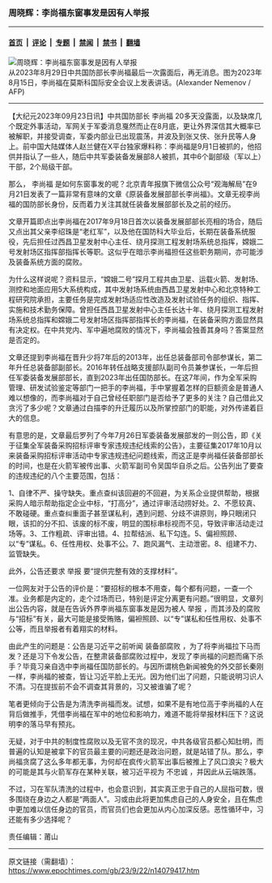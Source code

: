 ### 周晓辉：李尚福东窗事发是因有人举报

---

#### [首页](../../../..?n14079417) &nbsp;|&nbsp; [评论](../../../../../epoch-comment?n14079417) &nbsp;|&nbsp; [专题](../../../../../epoch-special?n14079417) &nbsp;|&nbsp; [禁闻](../../../../../epoch-news?n14079417) &nbsp;|&nbsp; [禁书](../../../../../books?n14079417) &nbsp;|&nbsp; [翻墙](https://github.com/gfw-breaker/nogfw/blob/master/README.md?n14079417)


<div><img alt="周晓辉：李尚福东窗事发是因有人举报" class="attachment-djy_600_400 size-djy_600_400 wp-post-image" src="https://i.epochtimes.com/assets/uploads/2023/09/id14074654-000_33R96PJ-600x400.jpg"/>
<div class="caption">
 从2023年8月29日中共国防部长李尚福最后一次露面后，再无消息。图为2023年8月15日，李尚福在莫斯科国际安全会议上发表讲话。(Alexander Nemenov / AFP)
</div></div><hr/><div class="post_content" id="artbody" itemprop="articleBody">
 <!-- article content begin -->
 <p>
  【大纪元2023年09月23日讯】中共国防部长
  <ok href="https://www.epochtimes.com/gb/tag/%E6%9D%8E%E5%B0%9A%E7%A6%8F.html">
   李尚福
  </ok>
  20多天没露面，以及缺席几个既定外事活动，军网关于军委消息戛然而止在8月底，更让外界深信其大概率已被解职，并接受调查，军委内部业已出现震荡，并波及到张又侠、张升民等人身上。前中国大陆媒体人赵兰健在X平台独家爆料称：李尚福是9月1日被抓的，他招供并指认了一些人，随后中共军委装备发展部8人被抓，其中6个副部级（军以上）干部，2个局级干部。
 </p>
 <p>
  那么，
  <ok href="https://www.epochtimes.com/gb/tag/%E6%9D%8E%E5%B0%9A%E7%A6%8F.html">
   李尚福
  </ok>
  是如何东窗事发的呢？北京青年报旗下微信公众号“观海解局”在9月21日发表了一篇非常有意味的文章《原装备发展部部长李尚福》。文章无视李尚福的国防部长身份，反而着力关注其就任装备发展部部长及之前的经历。
 </p>
 <p>
  文章开篇即点出李尚福在2017年9月18日首次以装备发展部部长亮相的场合，随后又点出其父亲李绍珠是“老红军”，以及他在国防科大毕业后，长期在装备系统服役，先后担任过西昌卫星发射中心主任、绕月探测工程发射场系统总指挥，嫦娥二号发射场区指挥部指挥长等职。这似乎在暗示李尚福担任这些职务期间，亦可能涉及装备系统方面的腐败。
 </p>
 <p>
  为什么这样说呢？资料显示，“嫦娥二号”探月工程共由卫星、运载火箭、发射场、测控和地面应用5大系统构成，其中发射场系统由西昌卫星发射中心和北京特种工程研究院承担，主要任务是完成发射场适应性改造及发射试验任务的组织、指挥、实施和技术勤务保障。曾担任西昌卫星发射中心主任长达十年、绕月探测工程发射场系统总指挥和嫦娥二号发射场区指挥部指挥长的李尚福，在装备采购方面显然具有决定权。在中共党内、军中遍地腐败的情况下，李尚福会独善其身吗？答案显然是否定的。
 </p>
 <p>
  文章还提到李尚福在晋升少将7年后的2013年，出任总装备部司令部参谋长，第二年升任总装备部副部长。2016年转任战略支援部队副司令员兼参谋长，一年后担任军委装备发展部部长，直到2023年出任国防部长。在这7年间，作为全军采购管理、研发试验鉴定等部门一把手的李尚福，手中掌握着怎样的巨额资金是普通人难以想像的，而李尚福对于自己曾经任职部门是否给予了更多的关注？自己借此又贪污了多少呢？文章通过白描李的升迁履历以及所掌控部门的职能，对外传递着巨大的信息。
 </p>
 <p>
  有意思的是，文章最后罗列了今年7月26日军委装备发展部发的一则公告，即《关于征集全军装备采购招标评审专家违规违纪线索的公告》，主要征集2017年10月以来装备采购招标评审活动中专家违规违纪问题线索，而这正是李尚福任装备部部长的时间，也是在火箭军被传出事、火箭军副司令吴国华自杀之后。公告列出了要查的违规违纪的八个主要范围，包括：
 </p>
 <p>
  1、自律不严、操守缺失。重点查纠该回避的不回避，为关系企业提供帮助，根据采购人暗示帮助指定企业中标，“打高分”，通过评审活动捞好处。2、不愿较真、不敢碰硬。重点查纠重面子甚至谋私利，遇到问题、分歧不讲原则，睁只眼闭只眼，该扣的分不扣、该废的标不废，明显的围标串标视而不见，导致评审活动走过场等。3、工作粗疏、评审出错。4、拉帮结派、私下勾连。5、偏袒照顾、以“专”谋私。6、任性用权、处事不公。7、跑风漏气、主动泄密。8、组建不力、监管缺失。
 </p>
 <p>
  此外，公告还要求
  <ok href="https://www.epochtimes.com/gb/tag/%E4%B8%BE%E6%8A%A5.html">
   举报
  </ok>
  要“提供完整有效的支撑材料”。
 </p>
 <p>
  一位网友对于公告的评价是：“要招标的根本不用查，每个都有问题，一查一个准。业务都是内定的，走个过场而已，特别是评定分离更有问题。”很明显，文章列出公告内容，就是在告诉外界李尚福东窗事发是因为被人
  <ok href="https://www.epochtimes.com/gb/tag/%E4%B8%BE%E6%8A%A5.html">
   举报
  </ok>
  ，而其涉及的腐败与“招标”有关，最大可能是接受贿赂，偏袒照顾、以“专”谋私和任性用权、处事不公等，而且举报者有着翔实的材料。
 </p>
 <p>
  由此产生的问题是：公告是习近平之前听闻
  <ok href="https://www.epochtimes.com/gb/tag/%E8%A3%85%E5%A4%87%E9%83%A8%E8%85%90%E8%B4%A5.html">
   装备部腐败
  </ok>
  ，为了将李尚福拉下马而发？还是习下令发公告，在整肃装备部腐败过程中，发现了李尚福的问题而痛下杀手？毕竟习亲自选中李尚福任国防部长的。与因所谓桃色新闻被免的外交部长秦刚一样，李尚福的被查，皆让习近平脸上无光。因为他们出了问题，只能说明习识人不清。习在提拔前不会不调查其背景的，习又被谁骗了呢？
 </p>
 <p>
  笔者更倾向于公告是为清洗李尚福而发。试想，如果不是有地位高于李尚福的人在背后做推手，凭借李尚福在军中的地位和影响力，难道不能将举报材料压下？这说明李的落马早有预兆。
 </p>
 <p>
  无疑，对于中共的制度性腐败以及无官不贪的现况，中共各级官员都心知肚明，而普遍的认知是被拿下的官员最主要的问题还是政治问题，就是站错了队。那么，李尚福贪腐了这么多年都无事，为何却在疯传火箭军出事后被推上了风口浪尖？极大的可能是其与火箭军存在某种关联，被习近平视为
  <ok href="https://www.epochtimes.com/gb/tag/%E4%B8%8D%E5%BF%A0%E8%AF%9A.html">
   不忠诚
  </ok>
  ，并因此从云端跌落。
 </p>
 <p>
  不过，习在军队清洗的过程中，也会意识到，其实真正忠于自己的人屈指可数，很多围绕在身边之人都是“两面人”。习或由此将更加焦虑自己的人身安全，且在焦虑中更加难以信任身边的官员，而官员们也会更加从内心加深反感。恶性循环中，习还能有多少选择呢？
 </p>
 <p>
  责任编辑：莆山
 </p>
 <!-- article content end -->
 <div id="below_article_ad">
 </div>
</div>


---

原文链接（需翻墙）：https://www.epochtimes.com/gb/23/9/22/n14079417.htm